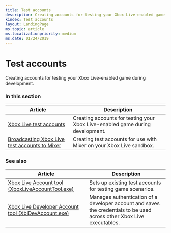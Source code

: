 ```yaml
---
title: Test accounts
description: Creating accounts for testing your Xbox Live-enabled game during development.
kindex: Test accounts
layout: LandingPage
ms.topic: article
ms.localizationpriority: medium
ms.date: 01/24/2019
---
```


# Test accounts

Creating accounts for testing your Xbox Live-enabled game during development.


### In this section

| Article | Description |
|---------|-------------|
| [Xbox Live test accounts](live-test-accounts.md) | Creating accounts for testing your Xbox Live-enabled game during development. |
| [Broadcasting Xbox Live test accounts to Mixer](live-test-accounts-broadcast-mixer.md) | Creating test accounts for use with Mixer on your Xbox Live sandbox. |


### See also

| Article | Description |
|---------|-------------|
| [Xbox Live Account tool (XboxLiveAccountTool.exe)](../tools/live-xbox-live-account-tool.md) | Sets up existing test accounts for testing game scenarios. |
| [Xbox Live Developer Account tool (XblDevAccount.exe)](../tools/live-dev-account-tool.md) | Manages authentication of a developer account and saves the credentials to be used across other Xbox Live executables. |
